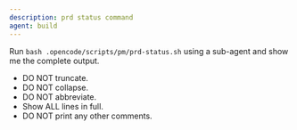 ```yaml
---
description: prd status command
agent: build
---
```


Run `bash .opencode/scripts/pm/prd-status.sh` using a sub-agent and show me the complete output.

- DO NOT truncate.
- DO NOT collapse.
- DO NOT abbreviate.
- Show ALL lines in full.
- DO NOT print any other comments.
